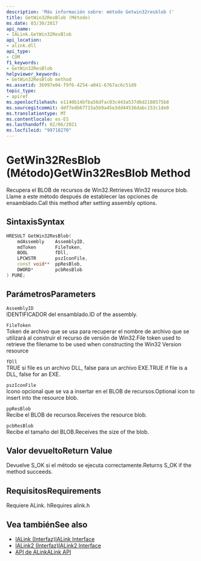 ```yaml
---
description: 'Más información sobre: método Getwin32resblob ('
title: GetWin32ResBlob (Método)
ms.date: 03/30/2017
api_name:
- IALink.GetWin32ResBlob
api_location:
- alink.dll
api_type:
- COM
f1_keywords:
- GetWin32ResBlob
helpviewer_keywords:
- GetWin32ResBlob method
ms.assetid: 36997e04-f9f6-4254-a041-6767ac6c51d9
topic_type:
- apiref
ms.openlocfilehash: e1140b14bfba56dfac03c443a537d6d2188575b8
ms.sourcegitcommit: ddf7edb67715a5b9a45e3dd44536dabc153c1de0
ms.translationtype: MT
ms.contentlocale: es-ES
ms.lasthandoff: 02/06/2021
ms.locfileid: "99718270"
---
```

# <a name="getwin32resblob-method"></a><span data-ttu-id="e570d-103">GetWin32ResBlob (Método)</span><span class="sxs-lookup"><span data-stu-id="e570d-103">GetWin32ResBlob Method</span></span>

<span data-ttu-id="e570d-104">Recupera el BLOB de recursos de Win32.</span><span class="sxs-lookup"><span data-stu-id="e570d-104">Retrieves Win32 resource blob.</span></span> <span data-ttu-id="e570d-105">Llame a este método después de establecer las opciones de ensamblado.</span><span class="sxs-lookup"><span data-stu-id="e570d-105">Call this method after setting assembly options.</span></span>  
  
## <a name="syntax"></a><span data-ttu-id="e570d-106">Sintaxis</span><span class="sxs-lookup"><span data-stu-id="e570d-106">Syntax</span></span>  
  
```cpp  
HRESULT GetWin32ResBlob(  
    mdAssembly    AssemblyID,  
    mdToken       FileToken,  
    BOOL          fDll,  
    LPCWSTR       pszIconFile,  
    const void**  ppResBlob,  
    DWORD*        pcbResBlob  
) PURE;  
```  
  
## <a name="parameters"></a><span data-ttu-id="e570d-107">Parámetros</span><span class="sxs-lookup"><span data-stu-id="e570d-107">Parameters</span></span>  

 `AssemblyID`  
 <span data-ttu-id="e570d-108">IDENTIFICADOR del ensamblado.</span><span class="sxs-lookup"><span data-stu-id="e570d-108">ID of the assembly.</span></span>  
  
 `FileToken`  
 <span data-ttu-id="e570d-109">Token de archivo que se usa para recuperar el nombre de archivo que se utilizará al construir el recurso de versión de Win32.</span><span class="sxs-lookup"><span data-stu-id="e570d-109">File token used to retrieve the filename to be used when constructing the Win32 Version resource</span></span>  
  
 `fDll`  
 <span data-ttu-id="e570d-110">TRUE si file es un archivo DLL, false para un archivo EXE.</span><span class="sxs-lookup"><span data-stu-id="e570d-110">TRUE if file is a DLL, false for an EXE.</span></span>  
  
 `pszIconFile`  
 <span data-ttu-id="e570d-111">Icono opcional que se va a insertar en el BLOB de recursos.</span><span class="sxs-lookup"><span data-stu-id="e570d-111">Optional icon to insert into the resource blob.</span></span>  
  
 `ppResBlob`  
 <span data-ttu-id="e570d-112">Recibe el BLOB de recursos.</span><span class="sxs-lookup"><span data-stu-id="e570d-112">Receives the resource blob.</span></span>  
  
 `pcbResBlob`  
 <span data-ttu-id="e570d-113">Recibe el tamaño del BLOB.</span><span class="sxs-lookup"><span data-stu-id="e570d-113">Receives the size of the blob.</span></span>  
  
## <a name="return-value"></a><span data-ttu-id="e570d-114">Valor devuelto</span><span class="sxs-lookup"><span data-stu-id="e570d-114">Return Value</span></span>  

 <span data-ttu-id="e570d-115">Devuelve S_OK si el método se ejecuta correctamente.</span><span class="sxs-lookup"><span data-stu-id="e570d-115">Returns S_OK if the method succeeds.</span></span>  
  
## <a name="requirements"></a><span data-ttu-id="e570d-116">Requisitos</span><span class="sxs-lookup"><span data-stu-id="e570d-116">Requirements</span></span>  

 <span data-ttu-id="e570d-117">Requiere ALink. h</span><span class="sxs-lookup"><span data-stu-id="e570d-117">Requires alink.h</span></span>  
  
## <a name="see-also"></a><span data-ttu-id="e570d-118">Vea también</span><span class="sxs-lookup"><span data-stu-id="e570d-118">See also</span></span>

- [<span data-ttu-id="e570d-119">IALink (Interfaz)</span><span class="sxs-lookup"><span data-stu-id="e570d-119">IALink Interface</span></span>](ialink-interface.md)
- [<span data-ttu-id="e570d-120">IALink2 (Interfaz)</span><span class="sxs-lookup"><span data-stu-id="e570d-120">IALink2 Interface</span></span>](ialink2-interface.md)
- [<span data-ttu-id="e570d-121">API de ALink</span><span class="sxs-lookup"><span data-stu-id="e570d-121">ALink API</span></span>](index.md)
